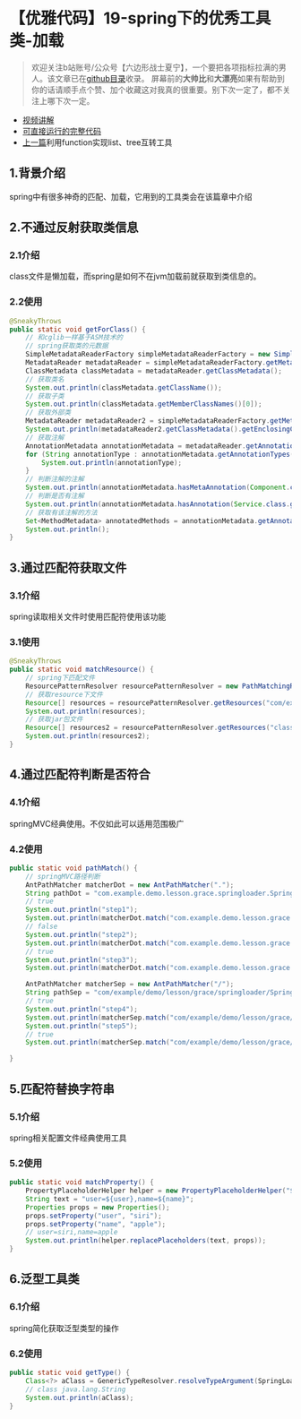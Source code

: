 # 【优雅代码】19-spring下的优秀工具类-加载
> 欢迎关注b站账号/公众号【六边形战士夏宁】，一个要把各项指标拉满的男人。该文章已在[github目录](https://github.com/edanlx/SealBook/blob/master/catalogue/wechat.md)收录。
> 屏幕前的**大帅比**和**大漂亮**如果有帮助到你的话请顺手点个赞、加个收藏这对我真的很重要。别下次一定了，都不关注上哪下次一定。
* [视频讲解](https://www.bilibili.com/video/BV1MY411b7ub/)   
* [可直接运行的完整代码](https://github.com/edanlx/TechingCode/tree/master/demoGrace/src/main/java/com/example/demo/lesson/grace/springloader)  
* [上一篇](https://github.com/edanlx/SealBook/blob/master/01graceCode/18treelist.md)利用function实现list、tree互转工具

## 1.背景介绍
spring中有很多神奇的匹配、加载，它用到的工具类会在该篇章中介绍
## 2.不通过反射获取类信息
### 2.1介绍
class文件是懒加载，而spring是如何不在jvm加载前就获取到类信息的。
### 2.2使用
```java
@SneakyThrows
public static void getForClass() {
    // 和cglib一样基于ASM技术的
    // spring获取类的元数据
    SimpleMetadataReaderFactory simpleMetadataReaderFactory = new SimpleMetadataReaderFactory();
    MetadataReader metadataReader = simpleMetadataReaderFactory.getMetadataReader("com.example.demo.lesson.grace.springloader.SpringLoaderExampleTest");
    ClassMetadata classMetadata = metadataReader.getClassMetadata();
    // 获取类名
    System.out.println(classMetadata.getClassName());
    // 获取子类
    System.out.println(classMetadata.getMemberClassNames()[0]);
    // 获取外部类
    MetadataReader metadataReader2 = simpleMetadataReaderFactory.getMetadataReader("com.example.demo.lesson.grace.springloader.SpringLoaderExampleTest.SpringLoaderExampleTestMember");
    System.out.println(metadataReader2.getClassMetadata().getEnclosingClassName());
    // 获取注解
    AnnotationMetadata annotationMetadata = metadataReader.getAnnotationMetadata();
    for (String annotationType : annotationMetadata.getAnnotationTypes()) {
        System.out.println(annotationType);
    }
    // 判断注解的注解
    System.out.println(annotationMetadata.hasMetaAnnotation(Component.class.getName()));
    // 判断是否有注解
    System.out.println(annotationMetadata.hasAnnotation(Service.class.getName()));
    // 获取有该注解的方法
    Set<MethodMetadata> annotatedMethods = annotationMetadata.getAnnotatedMethods(Valid.class.getName());
    System.out.println();
}
```
## 3.通过匹配符获取文件
### 3.1介绍
spring读取相关文件时使用匹配符使用该功能
### 3.1使用
```java
@SneakyThrows
public static void matchResource() {
    // spring下匹配文件
    ResourcePatternResolver resourcePatternResolver = new PathMatchingResourcePatternResolver();
    // 获取resource下文件
    Resource[] resources = resourcePatternResolver.getResources("com/example/demo/lesson/grace/springloader/*.class");
    System.out.println(resources);
    // 获取jar包文件
    Resource[] resources2 = resourcePatternResolver.getResources("classpath*:org/springframework/core/io/*.class");
    System.out.println(resources2);
}
```
## 4.通过匹配符判断是否符合
### 4.1介绍
springMVC经典使用。不仅如此可以适用范围极广
### 4.2使用
```java
public static void pathMatch() {
    // springMVC路径判断
    AntPathMatcher matcherDot = new AntPathMatcher(".");
    String pathDot = "com.example.demo.lesson.grace.springloader.SpringLoaderExampleTest";
    // true
    System.out.println("step1");
    System.out.println(matcherDot.match("com.example.demo.lesson.grace.springloader.*", pathDot));
    // false
    System.out.println("step2");
    System.out.println(matcherDot.match("com.example.demo.lesson.grace.springloader2.*", pathDot));
    // true
    System.out.println("step3");
    System.out.println(matcherDot.match("com.example.demo.lesson.grace.springloader.S?????LoaderExampleTest", pathDot));

    AntPathMatcher matcherSep = new AntPathMatcher("/");
    String pathSep = "com/example/demo/lesson/grace/springloader/SpringLoaderExampleTest";
    // true
    System.out.println("step4");
    System.out.println(matcherSep.match("com/example/demo/lesson/grace/**", pathSep));
    System.out.println("step5");
    // true
    System.out.println(matcherSep.match("com/example/demo/lesson/grace/springloader/{sp}", pathSep));

}
```
## 5.匹配符替换字符串
### 5.1介绍
spring相关配置文件经典使用工具
### 5.2使用
```java
public static void matchProperty() {
    PropertyPlaceholderHelper helper = new PropertyPlaceholderHelper("${", "}");
    String text = "user=${user},name=${name}";
    Properties props = new Properties();
    props.setProperty("user", "siri");
    props.setProperty("name", "apple");
    // user=siri,name=apple
    System.out.println(helper.replacePlaceholders(text, props));
}
```

## 6.泛型工具类
### 6.1介绍
spring简化获取泛型类型的操作
### 6.2使用
```java
public static void getType() {
    Class<?> aClass = GenericTypeResolver.resolveTypeArgument(SpringLoaderExampleTest.class, ISpringLoaderExampleTest.class);
    // class java.lang.String
    System.out.println(aClass);
}
```